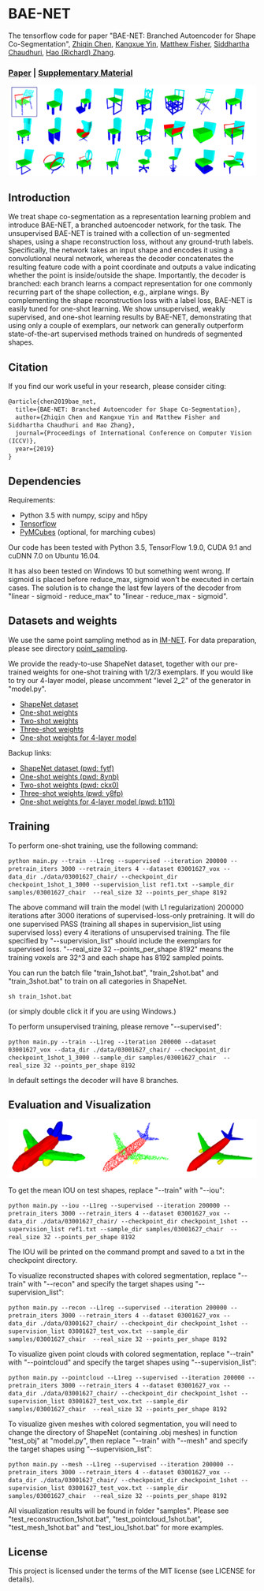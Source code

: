 # BAE-NET
The tensorflow code for paper "BAE-NET: Branched Autoencoder for Shape Co-Segmentation", [Zhiqin Chen](https://www.sfu.ca/~zhiqinc/),  [Kangxue Yin](https://kangxue.org/),  [Matthew Fisher](https://techmatt.github.io/),  [Siddhartha Chaudhuri](https://www.cse.iitb.ac.in/~sidch/),  [Hao (Richard) Zhang](https://www.cs.sfu.ca/~haoz/).

### [Paper](https://arxiv.org/abs/1903.11228)  |   [Supplementary Material](https://www.sfu.ca/~zhiqinc/imseg/sup.pdf)


<img src='img/oneshot.png' />


## Introduction
We treat shape co-segmentation as a representation learning problem and introduce BAE-NET, a branched autoencoder network, for the task. The unsupervised BAE-NET is trained with a collection of un-segmented shapes, using a shape reconstruction loss, without any ground-truth labels. Specifically, the network takes an input shape and encodes it using a convolutional neural network, whereas the decoder concatenates the resulting feature code with a point coordinate and outputs a value indicating whether the point is inside/outside the shape. Importantly, the decoder is branched: each branch learns a compact representation for one commonly recurring part of the shape collection, e.g., airplane wings. By complementing the shape reconstruction loss with a label loss, BAE-NET is easily tuned for one-shot learning. We show unsupervised, weakly supervised, and one-shot learning results by BAE-NET, demonstrating that using only a couple of exemplars, our network can generally outperform state-of-the-art supervised methods trained on hundreds of segmented shapes.

## Citation
If you find our work useful in your research, please consider citing:

	@article{chen2019bae_net,
	  title={BAE-NET: Branched Autoencoder for Shape Co-Segmentation},
	  author={Zhiqin Chen and Kangxue Yin and Matthew Fisher and Siddhartha Chaudhuri and Hao Zhang},
	  journal={Proceedings of International Conference on Computer Vision (ICCV)},
	  year={2019}
	}

## Dependencies
Requirements:
- Python 3.5 with numpy, scipy and h5py
- [Tensorflow](https://www.tensorflow.org/get_started/os_setup)
- [PyMCubes](https://github.com/pmneila/PyMCubes) (optional, for marching cubes)

Our code has been tested with Python 3.5, TensorFlow 1.9.0, CUDA 9.1 and cuDNN 7.0 on Ubuntu 16.04.

It has also been tested on Windows 10 but something went wrong. If sigmoid is placed before reduce_max, sigmoid won't be executed in certain cases. The solution is to change the last few layers of the decoder from "linear - sigmoid - reduce_max" to "linear - reduce_max - sigmoid".


## Datasets and weights
We use the same point sampling method as in [IM-NET](https://github.com/czq142857/implicit-decoder).
For data preparation, please see directory [point_sampling](https://github.com/czq142857/BAE-NET/tree/master/point_sampling).

We provide the ready-to-use ShapeNet dataset, together with our pre-trained weights for one-shot training with 1/2/3 exemplars.
If you would like to try our 4-layer model, please uncomment "level 2_2" of the generator in "model.py".

- [ShapeNet dataset](https://drive.google.com/open?id=1NvbGIC-XqZGs9pz6wgFwwEPALR-iR8E0)
- [One-shot weights](https://drive.google.com/open?id=16VVhkmkdu6BpEcl4sE4E7_r4TOS45kMQ)
- [Two-shot weights](https://drive.google.com/open?id=1So2hvXEcR-4GYKoB_0G4VXIUzNpH0uf2)
- [Three-shot weights](https://drive.google.com/open?id=1gQQYa-JA9I4D8QZvrGgOo8biIPhkCGrJ)
- [One-shot weights for 4-layer model](https://drive.google.com/open?id=132wZcR-VDNxwWOVOoLy9gORD1iFGqGJM)

Backup links:
- [ShapeNet dataset (pwd: fytf)](https://pan.baidu.com/s/12mkWcn1PtfYXgUgI9Slqfg)
- [One-shot weights (pwd: 8ynb)](https://pan.baidu.com/s/1LjdP0X_Q6_Wu4hXZ6eJO6A)
- [Two-shot weights (pwd: ckx0)](https://pan.baidu.com/s/1mwazk9CeUTwFguELARL-Mg)
- [Three-shot weights (pwd: y8fp)](https://pan.baidu.com/s/19rwcauDQd8pl0PUp2eVqow)
- [One-shot weights for 4-layer model (pwd: b110)](https://pan.baidu.com/s/1ZzojiMWaTLJg8iOv-tOsQQ)


## Training

To perform one-shot training, use the following command:
```
python main.py --train --L1reg --supervised --iteration 200000 --pretrain_iters 3000 --retrain_iters 4 --dataset 03001627_vox --data_dir ./data/03001627_chair/ --checkpoint_dir checkpoint_1shot_1_3000 --supervision_list ref1.txt --sample_dir samples/03001627_chair  --real_size 32 --points_per_shape 8192
```
The above command will train the model (with L1 regularization) 200000 iterations after 3000 iterations of supervised-loss-only pretraining. It will do one supervised PASS (training all shapes in supervision_list using supervised loss) every 4 iterations of unsupervised training.
The file specified by "--supervision_list" should include the exemplars for supervised loss.
"--real_size 32 --points_per_shape 8192" means the training voxels are 32^3 and each shape has 8192 sampled points.

You can run the batch file "train_1shot.bat", "train_2shot.bat" and "train_3shot.bat" to train on all categories in ShapeNet.
```
sh train_1shot.bat
```
(or simply double click it if you are using Windows.)

To perform unsupervised training, please remove "--supervised":
```
python main.py --train --L1reg --iteration 200000 --dataset 03001627_vox --data_dir ./data/03001627_chair/ --checkpoint_dir checkpoint_1shot_1_3000 --sample_dir samples/03001627_chair  --real_size 32 --points_per_shape 8192
```
In default settings the decoder will have 8 branches.


## Evaluation and Visualization

<img src='img/visualization.png' />

To get the mean IOU on test shapes, replace "--train" with "--iou":
```
python main.py --iou --L1reg --supervised --iteration 200000 --pretrain_iters 3000 --retrain_iters 4 --dataset 03001627_vox --data_dir ./data/03001627_chair/ --checkpoint_dir checkpoint_1shot --supervision_list ref1.txt --sample_dir samples/03001627_chair  --real_size 32 --points_per_shape 8192
```
The IOU will be printed on the command prompt and saved to a txt in the checkpoint directory.


To visualize reconstructed shapes with colored segmentation, replace "--train" with "--recon" and specify the target shapes using "--supervision_list":
```
python main.py --recon --L1reg --supervised --iteration 200000 --pretrain_iters 3000 --retrain_iters 4 --dataset 03001627_vox --data_dir ./data/03001627_chair/ --checkpoint_dir checkpoint_1shot --supervision_list 03001627_test_vox.txt --sample_dir samples/03001627_chair  --real_size 32 --points_per_shape 8192
```


To visualize given point clouds with colored segmentation, replace "--train" with "--pointcloud" and specify the target shapes using "--supervision_list":
```
python main.py --pointcloud --L1reg --supervised --iteration 200000 --pretrain_iters 3000 --retrain_iters 4 --dataset 03001627_vox --data_dir ./data/03001627_chair/ --checkpoint_dir checkpoint_1shot --supervision_list 03001627_test_vox.txt --sample_dir samples/03001627_chair  --real_size 32 --points_per_shape 8192
```


To visualize given meshes with colored segmentation, you will need to change the directory of ShapeNet (containing .obj meshes) in function "test_obj" at "model.py", then replace "--train" with "--mesh" and specify the target shapes using "--supervision_list":
```
python main.py --mesh --L1reg --supervised --iteration 200000 --pretrain_iters 3000 --retrain_iters 4 --dataset 03001627_vox --data_dir ./data/03001627_chair/ --checkpoint_dir checkpoint_1shot --supervision_list 03001627_test_vox.txt --sample_dir samples/03001627_chair  --real_size 32 --points_per_shape 8192
```

All visualization results will be found in folder "samples".
Please see "test_reconstruction_1shot.bat", "test_pointcloud_1shot.bat", "test_mesh_1shot.bat" and "test_iou_1shot.bat" for more examples.



## License
This project is licensed under the terms of the MIT license (see LICENSE for details).


